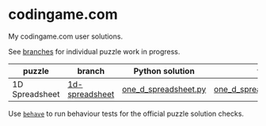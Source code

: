 # codingame.com
My codingame.com user solutions.

See [branches] for individual puzzle work in progress.

| puzzle         | branch                  | Python solution               | test                               |
|----------------|-------------------------|-------------------------------|------------------------------------|
| 1D Spreadsheet | [1d-spreadsheet](b-1ds) | [one_d_spreadsheet.py](p-1ds) | [one_d_spreadsheet.feature](f-1ds) |

 Use [`behave`] to run behaviour tests for the official puzzle solution checks.

[branches]: https://github.com/devvyn/codingame.com/branches
[b-1ds]: https://github.com/devvyn/codingame.com/branches/1d_spreadsheet
[p-1ds]: https://github.com/devvyn/codingame.com/tree/master/one_d_spreadsheet.py
[f-1ds]: https://github.com/devvyn/codingame.com/tree/master/tests/features/one_d_spreadsheet.feature
[`behave`]: https://behave.readthedocs.io/en/stable/index.html
